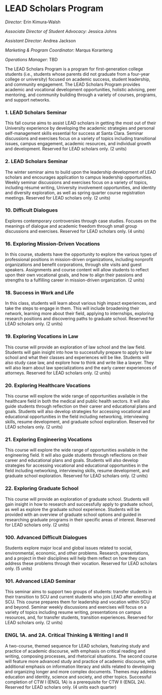 LEAD Scholars Program
=====================

*Director:* Erin Kimura-Walsh

*Associate Director of Student Advocacy:* Jessica Johns

*Assistant Director:* Andrea Jackson

*Marketing & Program Coordinator:* Marqus Koranteng

*Operations Manager*: TBD

The LEAD Scholars Program is a program for first-generation college students (i.e., students whose parents did not graduate from a four-year college or university) focused on academic success, student leadership, and community engagement. The LEAD Scholars Program provides academic and vocational development opportunities, holistic advising, peer mentoring, and community building through a variety of courses, programs, and support networks.

### 1. LEAD Scholars Seminar

This fall course aims to assist LEAD scholars in getting the most out of their University experience by developing the academic strategies and personal self-management skills essential for success at Santa Clara. Seminar discussions and exercises focus on a variety of topics including transitional issues, campus engagement, academic resources, and individual growth and development. Reserved for LEAD scholars only. (2 units)

### 2. LEAD Scholars Seminar

The winter seminar aims to build upon the leadership development of LEAD scholars and encourages application to campus leadership opportunities. Weekly seminar discussions and exercises focus on a variety of topics, including résumé writing, University involvement opportunities, and identity and diversity exploration, as well as spring quarter course registration meetings. Reserved for LEAD scholars only. (2 units)

### 10. Difficult Dialogues

Explores contemporary controversies through case studies. Focuses on the meanings of dialogue and academic freedom through small group discussions and exercises. Reserved for LEAD scholars only. (4 units)

### 16. Exploring Mission-Driven Vocations

In this course, students have the opportunity to explore the various types of professional positions in mission-driven organizations, including nonprofit organizations and benefit corporations, through site visits and guest speakers. Assignments and course content will allow students to reflect upon their own vocational goals, and how to align their passions and strengths to a fulfilling career in mission-driven organization. (2 units)

### 18. Success in Work and Life

In this class, students will learn about various high impact experiences, and take the steps to engage in them. This will include broadening their network, learning more about their field, applying to internships, exploring research positions and discovering paths to graduate school. Reserved for LEAD scholars only. (2 units)

### 19. Exploring Vocations in Law

This course will provide an exploration of law school and the law field. Students will gain insight into how to successfully prepare to apply to law school and what their classes and experiences will be like. Students will also study case law, and explore how to think and write like a lawyer. They will also learn about law specializations and the early career experiences of attorneys. Reserved for LEAD scholars only. (2 units)

### 20. Exploring Healthcare Vocations

This course will explore the wide range of opportunities available in the healthcare field in both the medical and public health sectors. It will also guide students through reflection on their career and educational plans and goals. Students will also develop strategies for accessing vocational and educational opportunities in the field including networking, interviewing skills, resume development, and graduate school exploration. Reserved for LEAD scholars only. (2 units)

### 21. Exploring Engineering Vocations

This course will explore the wide range of opportunities available in the engineering field. It will also guide students through reflections on their career and educational plans and goals. Students will also develop strategies for accessing vocational and educational opportunities in the field including networking, interviewing skills, resume development, and graduate school exploration. Reserved for LEAD scholars only. (2 units)

### 22. Exploring Graduate School

This course will provide an exploration of graduate school. Students will gain insight in how to research and successfully apply to graduate school, as well as explore the graduate school experience. Students will be provided with an overview of graduate school options and guided in researching graduate programs in their specific areas of interest. Reserved for LEAD scholars only. (2 units)

### 100. Advanced Difficult Dialogues

Students explore major local and global issues related to social, environmental, economic, and other problems. Research, presentations, and a project in their disciplines will help them reflect on how they can address these problems through their vocation. Reserved for LEAD scholars only. (5 units)

### 101. Advanced LEAD Seminar

This seminar aims to support two groups of students: transfer students in their transition to SCU and current students who join LEAD after enrolling at SCU. This course prepares them for leadership and vocation within SCU and beyond. Seminar weekly discussions and exercises will focus on a variety of topics including resume writing, presentations on campus resources, and, for transfer students, transition experiences. Reserved for LEAD scholars only. (2 units)

### ENGL 1A. and 2A. Critical Thinking & Writing I and II

A two-course, themed sequence for LEAD scholars, featuring study and practice of academic discourse, with emphasis on critical reading and writing, composing processes, and rhetorical situations. The second course will feature more advanced study and practice of academic discourse, with additional emphasis on information literacy and skills related to developing and organizing longer and more complex documents. Themes may address education and identity, science and society, and other topics. Successful completion of CTW I (ENGL 1A) is a prerequisite for CTW II (ENGL 2A). Reserved for LEAD scholars only. (4 units each quarter)

